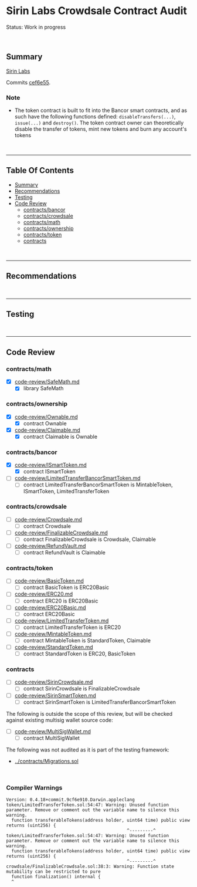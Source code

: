 # Sirin Labs Crowdsale Contract Audit

Status: Work in progress

<br />

## Summary

[Sirin Labs](https://sirinlabs.com/)

Commits
[cef6e55](https://github.com/sirin-labs/crowdsale-smart-contract/commit/cef6e5535d5460b46e9bd5da9433d6c80c50f3bf).

### Note

* The token contract is built to fit into the Bancor smart contracts, and as such have the following functions defined:
  `disableTransfers(...)`, `issue(...)` and `destroy()`. The token contract owner can theoretically disable the transfer
  of tokens, mint new tokens and burn any account's tokens

<br />

<hr />

## Table Of Contents

* [Summary](#summary)
* [Recommendations](#recommendations)
* [Testing](#testing)
* [Code Review](#code-review)
  * [contracts/bancor](contractsbancor)
  * [contracts/crowdsale](contractscrowdsale)
  * [contracts/math](contractsmath)
  * [contracts/ownership](contractsownership)
  * [contracts/token](contractstoken)
  * [contracts](contracts)

<br />

<hr />

## Recommendations

<br />

<hr />

## Testing

<br />

<hr />

## Code Review

### contracts/math

* [x] [code-review/SafeMath.md](code-review/SafeMath.md)
  * [x] library SafeMath

### contracts/ownership

* [x] [code-review/Ownable.md](code-review/Ownable.md)
  * [x] contract Ownable
* [x] [code-review/Claimable.md](code-review/Claimable.md)
  * [x] contract Claimable is Ownable

### contracts/bancor

* [x] [code-review/ISmartToken.md](code-review/ISmartToken.md)
  * [x] contract ISmartToken
* [ ] [code-review/LimitedTransferBancorSmartToken.md](code-review/LimitedTransferBancorSmartToken.md)
  * [ ] contract LimitedTransferBancorSmartToken is MintableToken, ISmartToken, LimitedTransferToken

### contracts/crowdsale

* [ ] [code-review/Crowdsale.md](code-review/Crowdsale.md)
  * [ ] contract Crowdsale
* [ ] [code-review/FinalizableCrowdsale.md](code-review/FinalizableCrowdsale.md)
  * [ ] contract FinalizableCrowdsale is Crowdsale, Claimable
* [ ] [code-review/RefundVault.md](code-review/RefundVault.md)
  * [ ] contract RefundVault is Claimable

### contracts/token

* [ ] [code-review/BasicToken.md](code-review/BasicToken.md)
  * [ ] contract BasicToken is ERC20Basic
* [ ] [code-review/ERC20.md](code-review/ERC20.md)
  * [ ] contract ERC20 is ERC20Basic
* [ ] [code-review/ERC20Basic.md](code-review/ERC20Basic.md)
  * [ ] contract ERC20Basic
* [ ] [code-review/LimitedTransferToken.md](code-review/LimitedTransferToken.md)
  * [ ] contract LimitedTransferToken is ERC20
* [ ] [code-review/MintableToken.md](code-review/MintableToken.md)
  * [ ] contract MintableToken is StandardToken, Claimable
* [ ] [code-review/StandardToken.md](code-review/StandardToken.md)
  * [ ] contract StandardToken is ERC20, BasicToken

### contracts

* [ ] [code-review/SirinCrowdsale.md](code-review/SirinCrowdsale.md)
  * [ ] contract SirinCrowdsale is FinalizableCrowdsale
* [ ] [code-review/SirinSmartToken.md](code-review/SirinSmartToken.md)
  * [ ] contract SirinSmartToken is LimitedTransferBancorSmartToken

The following is outside the scope of this review, but will be checked against existing multisig wallet source code:

* [ ] [code-review/MultiSigWallet.md](code-review/MultiSigWallet.md)
  * [ ] contract MultiSigWallet

The following was not audited as it is part of the testing framework:

* [../contracts/Migrations.sol](../contracts/Migrations.sol)

<br />

### Compiler Warnings

```
Version: 0.4.18+commit.9cf6e910.Darwin.appleclang
token/LimitedTransferToken.sol:54:47: Warning: Unused function parameter. Remove or comment out the variable name to silence this warning.
  function transferableTokens(address holder, uint64 time) public view returns (uint256) {
                                              ^---------^
token/LimitedTransferToken.sol:54:47: Warning: Unused function parameter. Remove or comment out the variable name to silence this warning.
  function transferableTokens(address holder, uint64 time) public view returns (uint256) {
                                              ^---------^
crowdsale/FinalizableCrowdsale.sol:38:3: Warning: Function state mutability can be restricted to pure
  function finalization() internal {
  ^
```